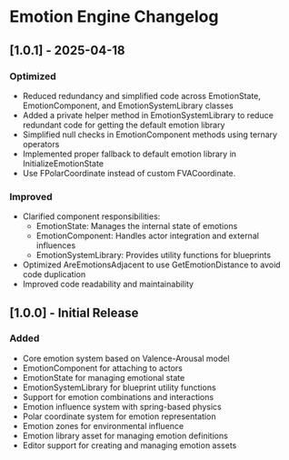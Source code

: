 # Emotion Engine Changelog

## [1.0.1] - 2025-04-18

### Optimized
- Reduced redundancy and simplified code across EmotionState, EmotionComponent, and EmotionSystemLibrary classes
- Added a private helper method in EmotionSystemLibrary to reduce redundant code for getting the default emotion library
- Simplified null checks in EmotionComponent methods using ternary operators
- Implemented proper fallback to default emotion library in InitializeEmotionState
- Use FPolarCoordinate instead of custom FVACoordinate.

### Improved
- Clarified component responsibilities:
  - EmotionState: Manages the internal state of emotions
  - EmotionComponent: Handles actor integration and external influences
  - EmotionSystemLibrary: Provides utility functions for blueprints
- Optimized AreEmotionsAdjacent to use GetEmotionDistance to avoid code duplication
- Improved code readability and maintainability

## [1.0.0] - Initial Release

### Added
- Core emotion system based on Valence-Arousal model
- EmotionComponent for attaching to actors
- EmotionState for managing emotional state
- EmotionSystemLibrary for blueprint utility functions
- Support for emotion combinations and interactions
- Emotion influence system with spring-based physics
- Polar coordinate system for emotion representation
- Emotion zones for environmental influence
- Emotion library asset for managing emotion definitions
- Editor support for creating and managing emotion assets
